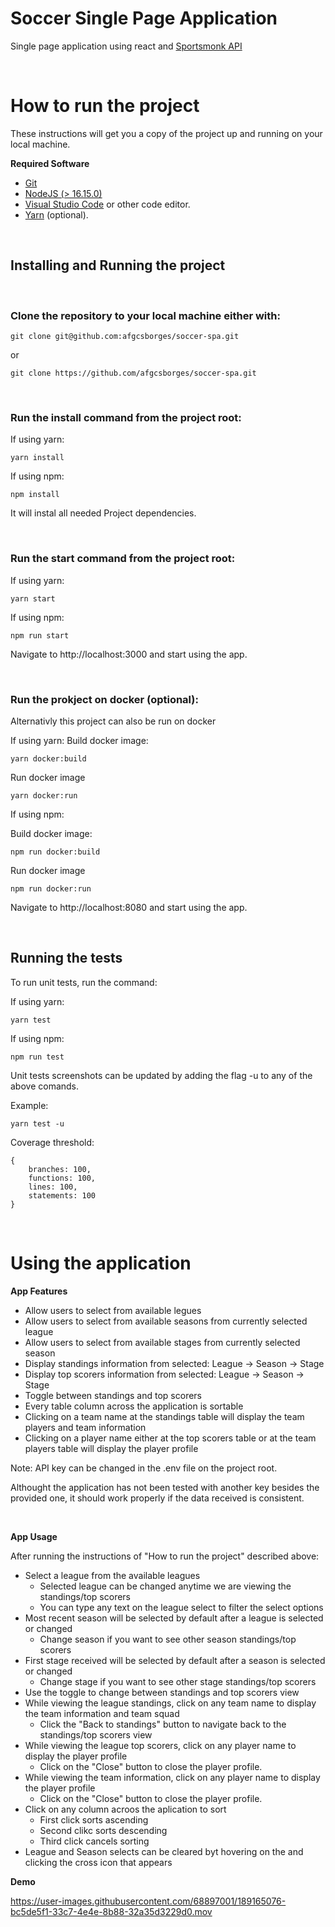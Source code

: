 # Soccer Single Page Application

Single page application using react and [Sportsmonk API](https://www.sportmonks.com//)

<br/>

# How to run the project

These instructions will get you a copy of the project up and running on your local machine.

**Required Software**

-   [Git](https://git-scm.com/)
-   [NodeJS (> 16.15.0)](https://nodejs.org/en/download/current/)
-   [Visual Studio Code](https://code.visualstudio.com/) or other code editor.
-   [Yarn](https://https://yarnpkg.com//) (optional).

<br/>

## Installing and Running the project

<br/>

### Clone the repository to your local machine either with:

```
git clone git@github.com:afgcsborges/soccer-spa.git
```

or

```
git clone https://github.com/afgcsborges/soccer-spa.git
```

<br/>

### Run the install command from the project root:

If using yarn:

```
yarn install
```
If using npm:

```
npm install
```

It will instal all needed Project dependencies.

<br/>

### Run the start command from the project root:

If using yarn:

```
yarn start
```
If using npm:

```
npm run start
```

Navigate to http://localhost:3000 and start using the app.

<br/>

### Run the prokject on docker (optional):

Alternativly this project can also be run on docker

If using yarn:
Build docker image:

```
yarn docker:build
```
Run docker image
```
yarn docker:run
```
If using npm:

Build docker image:

```
npm run docker:build
```
Run docker image
```
npm run docker:run
```

Navigate to http://localhost:8080 and start using the app.

<br/>

## Running the tests

To run unit tests, run the command:

If using yarn:

```
yarn test
```
If using npm:

```
npm run test
```

Unit tests screenshots can be updated by adding the flag -u to any of the above comands.

Example:
```
yarn test -u
```

Coverage threshold:
```
{
    branches: 100,
    functions: 100,
    lines: 100,
    statements: 100
}
```


<br>

# Using the application

**App Features**

-   Allow users to select from available legues
-   Allow users to select from available seasons from currently selected league
-   Allow users to select from available stages from currently selected season
-   Display standings information from selected: League -> Season -> Stage
-   Display top scorers information from selected: League -> Season -> Stage
-   Toggle between standings and top scorers
-   Every table column across the application is sortable
-   Clicking on a team name at the standings table will display the team players and team information
-   Clicking on a player name either at the top scorers table or at the team players table will display the player profile

Note: API key can be changed in the .env file on the project root.

Althought the application has not been tested with another key besides the provided one, it should work properly if the data received is consistent.

<br>

**App Usage**

After running the instructions of "How to run the project" described above:
-   Select a league from the available leagues
    - Selected league can be changed anytime we are viewing the standings/top scorers
    - You can type any text on the league select to filter the select options
-   Most recent season will be selected by default after a league is selected or changed
    - Change season if you want to see other season standings/top scorers 
-   First stage received will be selected by default after a season is selected or changed
    - Change stage if you want to see other stage standings/top scorers
-   Use the toggle to change between standings and top scorers view
-   While viewing the league standings, click on any team name to display the team information and team squad
    - Click the "Back to standings" button to navigate back to the standings/top scorers view
-   While viewing the league top scorers, click on any player name to display the player profile
    - Click on the "Close" button to close the player profile.
-   While viewing the team information, click on any player name to display the player profile
    - Click on the "Close" button to close the player profile.
-   Click on any column acroos the aplication to sort
    - First click sorts ascending
    - Second clikc sorts descending
    - Third click cancels sorting
-   League and Season selects can be cleared byt hovering on the and clicking the cross icon that appears


**Demo**

https://user-images.githubusercontent.com/68897001/189165076-bc5de5f1-33c7-4e4e-8b88-32a35d3229d0.mov


